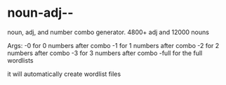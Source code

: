# noun-adj--
noun, adj, and number combo generator. 4800+ adj and 12000 nouns

Args: -0 for 0 numbers after combo
      -1 for 1 numbers after combo
      -2 for 2 numbers after combo
      -3 for 3 numbers after combo
      -full for the full wordlists

it will automatically create wordlist files

